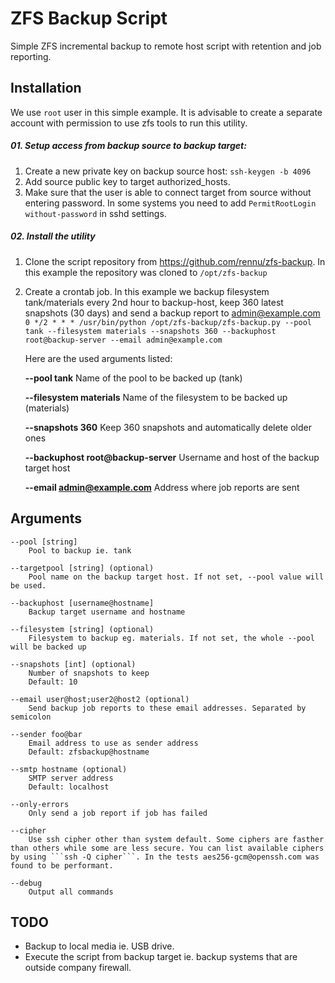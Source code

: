# ZFS Backup Script

Simple ZFS incremental backup to remote host script with retention and job reporting.

## Installation

We use ```root``` user in this simple example. It is advisable to create a separate account with permission to use zfs tools to run this utility.

##### 01. Setup access from backup source to backup target:
1. Create a new private key on backup source host:
    ```ssh-keygen -b 4096```
2. Add source public key to target authorized_hosts.
3. Make sure that the user is able to connect target from source without entering password. In some systems you need to add ```PermitRootLogin without-password``` in sshd settings.

##### 02. Install the utility
1. Clone the script repository from https://github.com/rennu/zfs-backup. In this example the repository was cloned to ```/opt/zfs-backup```
2. Create a crontab job. In this example we backup filesystem tank/materials every 2nd hour to backup-host, keep 360 latest snapshots (30 days) and send a backup report to admin@example.com
```0 */2 * * * /usr/bin/python /opt/zfs-backup/zfs-backup.py --pool tank --filesystem materials --snapshots 360 --backuphost root@backup-server --email admin@example.com```

    Here are the used arguments listed:
    
    **--pool tank**
    Name of the pool to be backed up (tank)

    **--filesystem materials**
    Name of the filesystem to be backed up (materials)

    **--snapshots 360**
    Keep 360 snapshots and automatically delete older ones

    **--backuphost root@backup-server**
    Username and host of the backup target host

    **--email admin@example.com**
    Address where job reports are sent

## Arguments
    --pool [string]
        Pool to backup ie. tank
    
    --targetpool [string] (optional)
        Pool name on the backup target host. If not set, --pool value will be used.
    
    --backuphost [username@hostname]
        Backup target username and hostname
    
    --filesystem [string] (optional)
        Filesystem to backup eg. materials. If not set, the whole --pool will be backed up
    
    --snapshots [int] (optional)
        Number of snapshots to keep
        Default: 10
    
    --email user@host;user2@host2 (optional)
        Send backup job reports to these email addresses. Separated by semicolon
    
    --sender foo@bar
        Email address to use as sender address
        Default: zfsbackup@hostname
    
    --smtp hostname (optional)
        SMTP server address
        Default: localhost
    
    --only-errors
        Only send a job report if job has failed

    --cipher
        Use ssh cipher other than system default. Some ciphers are fasther than others while some are less secure. You can list available ciphers by using ```ssh -Q cipher```. In the tests aes256-gcm@openssh.com was found to be performant.

    --debug
        Output all commands
    
## TODO

* Backup to local media ie. USB drive.
* Execute the script from backup target ie. backup systems that are outside company firewall.